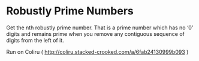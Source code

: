 # Robustly Prime Numbers

Get the nth robustly prime number. That is a prime number which has no ‘0’ digits and remains prime when you remove any contiguous sequence of digits from the left of it.

Run on Coliru ( http://coliru.stacked-crooked.com/a/6fab24130999b093 )

